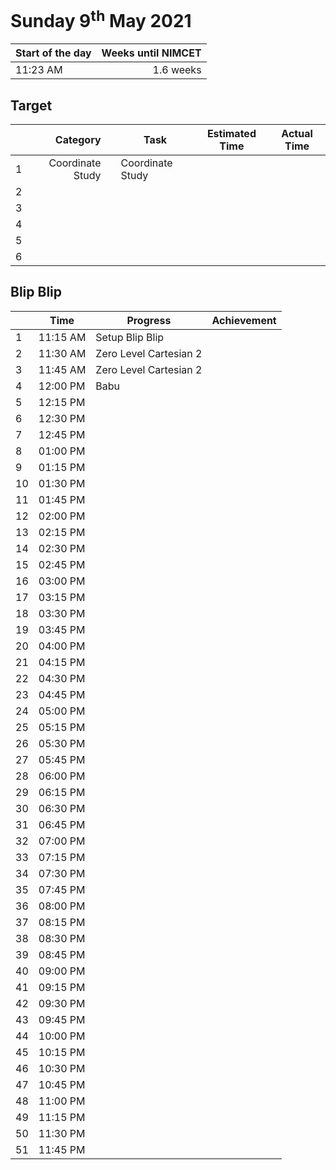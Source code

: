 # Sunday 9<sup>th</sup> May 2021

| Start of the day | Weeks until NIMCET |
| ---------------- | -----------------: |
| 11:23 AM | 1.6 weeks |

## Target
|  |Category|      |Task| Estimated Time | Actual Time |
| - | -: | - | - | - | - |
| 1 |       Coordinate Study       |             |       Coordinate Study       |             |             |
| 2 |              |             |              |             |             |
| 3 |              |             |              |             |             |
| 4 |              |             |              |             |             |
| 5 |              |             |              |             |             |
| 6 |              |             |              |             |             |


## Blip Blip

| |Time|Progress| Achievement   |
| - | - | - | - |
| 1 | 11:15 AM | Setup Blip Blip | |
| 2 | 11:30 AM | Zero Level Cartesian 2 | |
| 3 | 11:45 AM | Zero Level Cartesian 2 | |
| 4 | 12:00 PM | Babu | |
| 5 | 12:15 PM | | |
| 6 | 12:30 PM | | |
| 7 | 12:45 PM | | |
| 8 | 01:00 PM | | |
| 9 | 01:15 PM | | |
| 10 | 01:30 PM | | |
| 11 | 01:45 PM | | |
| 12 | 02:00 PM | | |
| 13 | 02:15 PM | | |
| 14 | 02:30 PM | | |
| 15 | 02:45 PM | | |
| 16 | 03:00 PM | | |
| 17 | 03:15 PM | | |
| 18 | 03:30 PM | | |
| 19 | 03:45 PM | | |
| 20 | 04:00 PM | | |
| 21 | 04:15 PM | | |
| 22 | 04:30 PM | | |
| 23 | 04:45 PM | | |
| 24 | 05:00 PM | | |
| 25 | 05:15 PM | | |
| 26 | 05:30 PM | | |
| 27 | 05:45 PM | | |
| 28 | 06:00 PM | | |
| 29 | 06:15 PM | | |
| 30 | 06:30 PM | | |
| 31 | 06:45 PM | | |
| 32 | 07:00 PM | | |
| 33 | 07:15 PM | | |
| 34 | 07:30 PM | | |
| 35 | 07:45 PM | | |
| 36 | 08:00 PM | | |
| 37 | 08:15 PM | | |
| 38 | 08:30 PM | | |
| 39 | 08:45 PM | | |
| 40 | 09:00 PM | | |
| 41 | 09:15 PM | | |
| 42 | 09:30 PM | | |
| 43 | 09:45 PM | | |
| 44 | 10:00 PM | | |
| 45 | 10:15 PM | | |
| 46 | 10:30 PM | | |
| 47 | 10:45 PM | | |
| 48 | 11:00 PM | | |
| 49 | 11:15 PM | | |
| 50 | 11:30 PM | | |
| 51 | 11:45 PM | | |


